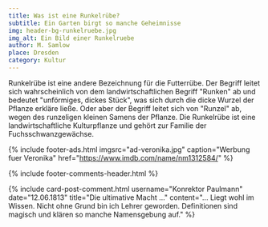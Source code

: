 ```yaml
---
title: Was ist eine Runkelrübe?
subtitle: Ein Garten birgt so manche Geheimnisse
img: header-bg-runkelruebe.jpg
img_alt: Ein Bild einer Runkelruebe
author: M. Samlow
place: Dresden
category: Kultur
---
```


Runkelrübe ist eine andere Bezeichnung für die Futterrübe. Der Begriff leitet sich wahrscheinlich von dem landwirtschaftlichen Begriff "Runken" ab und bedeutet "unförmiges, dickes Stück", was sich durch die dicke Wurzel der Pflanze erkläre ließe. Oder aber der Begriff leitet sich von "Runzel" ab, wegen des runzeligen kleinen Samens der Pflanze. Die Runkelrübe ist eine landwirtschaftliche Kulturpflanze und gehört zur Familie der Fuchsschwanzgewächse.

{% include footer-ads.html 
  imgsrc="ad-veronika.jpg"
  caption="Werbung fuer Veronika"
  href="https://www.imdb.com/name/nm1312584/"
%}

{% include footer-comments-header.html %}

{% include card-post-comment.html 
  username="Konrektor Paulmann"
  date="12.06.1813"
  title="Die ultimative Macht ..."
  content="... Liegt wohl im Wissen. Nicht ohne Grund bin ich Lehrer geworden. Definitionen sind magisch und klären so manche Namensgebung auf."
%}